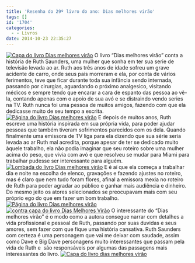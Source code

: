```yaml
---
title: 'Resenha do 29º livro do ano: Dias melhores virão'
tags: []
id: '1704'
categories:
  - - Livros
date: 2014-10-23 22:35:27
---
```


[![Capa do livro Dias melhores virão](/images/2014/10/DSC03278-1024x768.jpg)](/images/2014/10/DSC03278.jpg) O livro “Dias melhores virão” conta a história de Ruth Saunders, uma mulher que sonha em ter sua serie de televisão levada ao ar. Ruth aos três anos de idade sofreu um grave acidente de carro, onde seus pais morreram e ela, por conta de vários ferimentos, teve que ficar durante toda sua infância sendo internada, passando por cirurgias, aguardando o próximo analgesico, visitando médicos e sempre tendo que encarar a cara de espanto das pessoa ao vê-la, contando apenas com o apoio de sua avó e se distraindo vendo series na TV. Ruth nunca foi uma pessoa de muitos amigos, fazendo com que ela dedicasse muito de seu tempo a escrita. [![Página do livro Dias melhores virão](/images/2014/10/DSC03279-1024x768.jpg)](/images/2014/10/DSC03279.jpg) E depois de muitos anos, Ruth escreve uma história inspirada em sua própria vida, para poder ajudar pessoas que também tiveram sofrimentos parecidos com os dela. Quando finalmente uma emissora de TV liga para ela dizendo que sua série seria levada ao ar Ruth mal acredita, porque apesar de ter se dedicado muito àquele trabalho, ela não podia imaginar que seu roteiro sobre uma mulher acima do peso, que vivia com avó e que resolveu se mudar para Miami para trabalhar pudesse ser interessante para alguém. [![Lombada do livro Dias melhores virão](/images/2014/10/DSC03282-1024x768.jpg)](/images/2014/10/DSC03282.jpg) E é aí que ela começa a trabalhar dia e noite na escolha de elenco, gravações e fazendo ajustes no roteiro, mas é claro que nem tudo foram flores, afinal a emissora mexia no roteiro de Ruth para poder agradar ao público e ganhar mais audiência e dinheiro. Do mesmo jeito os atores selecionados se preocupavam mais com seu próprio ego do que em fazer um bom trabalho. [![Página do livro Dias melhores virão](/images/2014/10/DSC03283-1024x768.jpg)](/images/2014/10/DSC03283.jpg)[![contra capa do livro Dias Melhores Virão](/images/2014/10/DSC03281-1024x768.jpg)](/images/2014/10/DSC03281.jpg) O interessante do “Dias melhores virão” é o modo como a autora consegue narrar com detalhes a vida profissional e pessoal de Ruth, passando por suas duvidas e seus amores, sem fazer com que fique uma história cansativa. Ruth Saunders com certeza é uma personagem que vai me deixar com saudade, assim como Dave e Big Dave personagens muito interessantes que passam pela vida de Ruth e  são responsáveis por algumas das passagens mais interessantes do livro. [![Capa do livro dias melhores virão](/images/2014/10/DSC03284-1024x768.jpg)](/images/2014/10/DSC03284.jpg)
